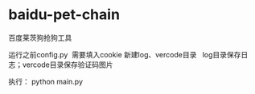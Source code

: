 # baidu-pet-chain
百度莱茨狗抢狗工具

运行之前config.py  需要填入cookie
新建log、vercode目录   log目录保存日志；vercode目录保存验证码图片

执行：
python main.py
